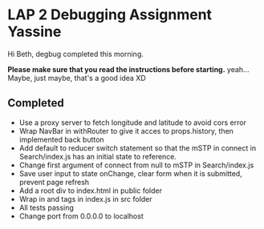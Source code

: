 # LAP 2 Debugging Assignment Yassine
Hi Beth, degbug completed this morning.

**Please make sure that you read the instructions before starting.**
yeah... Maybe, just maybe, that's a good idea XD

## Completed
- Use a proxy server to fetch longitude and latitude to avoid cors error
- Wrap NavBar in withRouter to give it acces to props.history, then implemented back button
- Add default to reducer switch statement so that the mSTP in connect in Search/index.js has an initial state to reference.
- Change first argument of connect from null to mSTP in Search/index.js
- Save user input to state onChange, clear form when it is submitted, prevent page refresh
- Add a root div to index.html in public folder
- Wrap <App /> in <withRouter> and <Provider> tags in index.js in src folder
- All tests passing
- Change port from 0.0.0.0 to localhost
